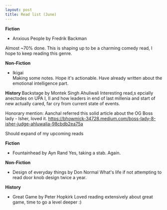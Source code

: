 ```yaml
---
layout: post
title: Read list (June)
---
```


<strong> Fiction </strong>
- Anxious People by Fredrik Backman

Almost ~70% done. This is shaping up to be a charming comedy read, I hope to keep reading this genre. 

<strong> Non-Fiction </strong>
- Ikigai  
Making some notes. Hope it's actionable. Have already written about the emotional intelligence part.

<strong> History </strong>
Backstage by Montek Singh Ahuliwali
Interesting read,s epcially anectodes on UPA I, II and how leaders in end of last millenia and start of new actually cared, far cry from current state of events.

Honorary mention: Aanchal referred this solid article about the OG Boss lady - Isher, loved it. https://bhowmick-34728.medium.com/boss-lady-8-isher-judge-ahluwalia-98cbdb2ea75a

Should expand of my upcoming reads

<strong> Fiction </strong>
- Fountainhead by Ayn Rand
Yes, taking a stab. Again.

<strong> Non-Fiction </strong>
- Design of everyday things by Don Normal
What's life if not attempting to read door knob design twice a year.

<strong> History </strong>
- Great Game by Peter Hopkirk
Loved reading extensively about great game, time to go a level deeper :)
